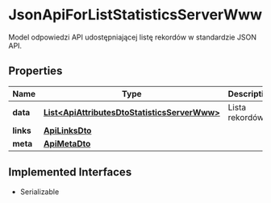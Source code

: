 

# JsonApiForListStatisticsServerWww

Model odpowiedzi API udostępniającej listę rekordów w standardzie JSON API.

## Properties

| Name | Type | Description | Notes |
|------------ | ------------- | ------------- | -------------|
|**data** | [**List&lt;ApiAttributesDtoStatisticsServerWww&gt;**](ApiAttributesDtoStatisticsServerWww.md) | Lista rekordów. |  [optional] |
|**links** | [**ApiLinksDto**](ApiLinksDto.md) |  |  [optional] |
|**meta** | [**ApiMetaDto**](ApiMetaDto.md) |  |  [optional] |


## Implemented Interfaces

* Serializable


